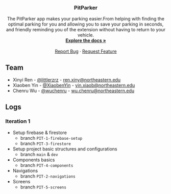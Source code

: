 <div id="top"></div>

<!-- PROJECT LOGO -->

<div align="center">
  <!-- <a href="https://github.com/PitParkerTeam/MobileApp-PitParker">
    <img src="images/logo.png" alt="Logo" width="80" height="auto">
  </a> -->
</div>


<h3 align="center">PitParker</h3>

  <p align="center">
    The PitParker app makes your parking easier.From helping with finding the optimal parking for you and allowing you to save your parking in seconds, and friendly reminding you of the extension without having to return to your vehicle.
    <br />
    <a href="https://github.com/PitParkerTeam/MobileApp-PitParker">
        <strong>Explore the docs »</strong>
    </a>
    <br />
    <br />
    <!-- <a href="">View Live Demo</a> -->
    <!-- · -->
    <a href="https://github.com/PitParkerTeam/MobileApp-PitParker/issues">Report Bug</a>
    ·
    <a href="https://github.com/PitParkerTeam/MobileApp-PitParker/issues">Request Feature</a>
  </p>


## Team

- Xinyi Ren - [@littlerzrz](https://github.com/littlerzrz) - ren.xiny@northeastern.edu
- Xiaoben Yin - [@XiaobenYin](https://github.com/XiaobenYin) - yin.xiaob@northeastern.edu
- Chenru Wu - [@wuchenru](https://github.com/wuchenru) - wu.chenru@northeastern.edu



<!-- LOGS -->

## Logs

### Iteration 1

- Setup firebase & firestore
  - branch `PIT-1-firebase-setup`
  - branch `PIT-3-firestore`
- Setup project basic structures and configurations
  - branch `main` & `dev`
- Components basics
  - branch `PIT-4-components`
- Navigations
  - branch `PIT-2-navigations`
- Screens
  - branch `PIT-5-screens`





<!-- MARKDOWN LINKS & IMAGES -->

[project-url]: https://github.com/PitParkerTeam/MobileApp-PitParker
